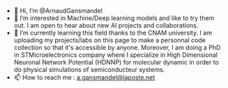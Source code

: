 - 👋 Hi, I’m @ArnaudGansmandel
- 👀 I’m interested in Machine/Deep learning models and like to try them out. I am open to hear about new AI projects and collaborations.
- 🌱 I’m currently learning this field thanks to the CNAM university. I am uploading my projects/labs on this page to make a personnal code collection so that it's accessible by anyone. Moreover, I am doing a PhD in STMicroelectronics company where I specialize in High Dimensional Neuronal Network Potential (HDNNP) for molecular dynamic in order to do physical simulations of semiconducteur systems.
- 📫 How to reach me : a.gansmandel@laposte.net

<!---
ArnaudGansmandel/ArnaudGansmandel is a ✨ special ✨ repository because its `README.md` (this file) appears on your GitHub profile.
You can click the Preview link to take a look at your changes.
--->
